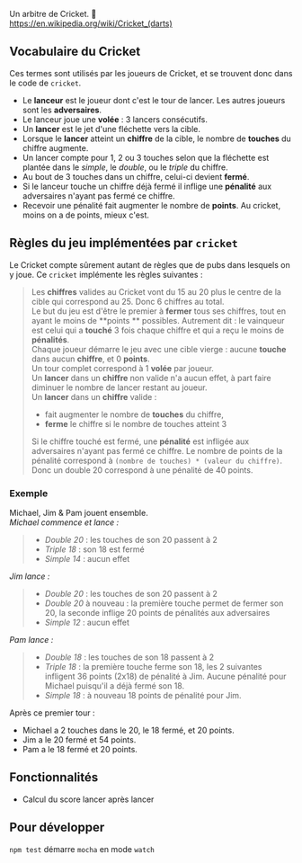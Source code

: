 Un arbitre de Cricket. :dart:  
https://en.wikipedia.org/wiki/Cricket_(darts)

## Vocabulaire du Cricket
Ces termes sont utilisés par les joueurs de Cricket, et se trouvent donc dans le code de `cricket`.
 - Le **lanceur** est le joueur dont c'est le tour de lancer. Les autres joueurs sont les **adversaires**.
 - Le lanceur joue une **volée** : 3 lancers consécutifs.
 - Un **lancer** est le jet d'une fléchette vers la cible.
 - Lorsque le **lancer** atteint un **chiffre** de la cible, le nombre de **touches** du chiffre augmente.
 - Un lancer compte pour 1, 2 ou 3 touches selon que la fléchette est plantée dans le *simple*, le *double*, ou le *triple* du chiffre.
 - Au bout de 3 touches dans un chiffre, celui-ci devient **fermé**.
 - Si le lanceur touche un chiffre déjà fermé il inflige une **pénalité** aux adversaires n'ayant pas fermé ce chiffre.
 - Recevoir une pénalité fait augmenter le nombre de **points**. Au cricket, moins on a de points, mieux c'est.

## Règles du jeu implémentées par `cricket`
Le Cricket compte sûrement autant de règles que de pubs dans lesquels on y joue. Ce `cricket` implémente les règles suivantes :
> Les **chiffres** valides au Cricket vont du 15 au 20 plus le centre de la cible qui correspond au 25. Donc 6 chiffres au total.  
> Le but du jeu est d'être le premier à **fermer** tous ses chiffres, tout en ayant le moins de **points ** possibles. Autrement dit : le vainqueur est celui qui a **touché** 3 fois chaque chiffre et qui a reçu le moins de **pénalités**.  
> Chaque joueur démarre le jeu avec une cible vierge : aucune **touche** dans aucun **chiffre**, et 0 **points**.  
> Un tour complet correspond à 1 **volée** par joueur.  
> Un **lancer** dans un **chiffre** non valide n'a aucun effet, à part faire diminuer le nombre de lancer restant au joueur.  
> Un **lancer** dans un **chiffre** valide :
> - fait augmenter le nombre de **touches** du chiffre,
> - **ferme** le chiffre si le nombre de touches atteint 3  
> 
> Si le chiffre touché est fermé, une **pénalité** est infligée aux adversaires n'ayant pas fermé ce chiffre. Le nombre de points de la pénalité correspond à `(nombre de touches) * (valeur du chiffre)`. Donc un double 20 correspond à une pénalité de 40 points.  

### Exemple
Michael, Jim & Pam jouent ensemble.  
*Michael commence et lance :*
> - *Double 20* : les touches de son 20 passent à 2
> - *Triple 18* : son 18 est fermé
> - *Simple 14* : aucun effet  

*Jim lance :*
> - *Double 20* : les touches de son 20 passent à 2
> - *Double 20* à nouveau : la première touche permet de fermer son 20, la seconde inflige 20 points de pénalités aux adversaires
> - *Simple 12* : aucun effet  

*Pam lance :*
> - *Double 18* : les touches de son 18 passent à 2
> - *Triple 18* : la première touche ferme son 18, les 2 suivantes infligent 36 points (2x18) de pénalité à Jim. Aucune pénalité pour Michael puisqu'il a déjà fermé son 18.
> - *Simple 18* : à nouveau 18 points de pénalité pour Jim.

Après ce premier tour :
 - Michael a 2 touches dans le 20, le 18 fermé, et 20 points.
 - Jim a le 20 fermé et 54 points.
 - Pam a le 18 fermé et 20 points.

## Fonctionnalités
 - Calcul du score lancer après lancer

## Pour développer
`npm test` démarre `mocha` en mode `watch`
